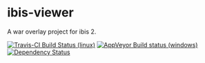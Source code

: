 # ibis-viewer

A war overlay project for ibis 2.

[![Travis-CI Build Status (linux)](https://travis-ci.org/B3Partners/flamingo-ibis.svg?branch=master)](https://travis-ci.org/B3Partners/flamingo-ibis)
[![AppVeyor Build status (windows)](https://ci.appveyor.com/api/projects/status/q1ot2g75acadrbw0/branch/master?svg=true)](https://ci.appveyor.com/project/mprins/flamingo-ibis/branch/master)
[![Dependency Status](https://dependencyci.com/github/B3Partners/flamingo-ibis/badge)](https://dependencyci.com/github/B3Partners/flamingo-ibis)
